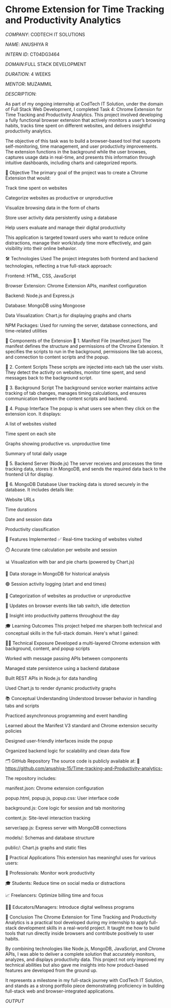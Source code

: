 #  Chrome Extension for Time Tracking and Productivity Analytics


*COMPANY*: CODTECH IT SOLUTIONS

*NAME*: ANUSHIYA R

*INTERN ID*: CT04DG3464

*DOMAIN*:FULL STACK DEVELOPMENT

*DURATION*: 4 WEEKS

*MENTOR*: MUZAMMIL

*DESCRIPTION*:



As part of my ongoing internship at CodTech IT Solution, under the domain of Full Stack Web Development, I completed Task 4: Chrome Extension for Time Tracking and Productivity Analytics. This project involved developing a fully functional browser extension that actively monitors a user’s browsing habits, tracks time spent on different websites, and delivers insightful productivity analytics.

The objective of this task was to build a browser-based tool that supports self-monitoring, time management, and user productivity improvements. The extension functions in the background while the user browses, captures usage data in real-time, and presents this information through intuitive dashboards, including charts and categorized reports.

🎯 Objective
The primary goal of the project was to create a Chrome Extension that would:

Track time spent on websites

Categorize websites as productive or unproductive

Visualize browsing data in the form of charts

Store user activity data persistently using a database

Help users evaluate and manage their digital productivity

This application is targeted toward users who want to reduce online distractions, manage their work/study time more effectively, and gain visibility into their online behavior.

🛠️ Technologies Used
The project integrates both frontend and backend technologies, reflecting a true full-stack approach:

Frontend: HTML, CSS, JavaScript

Browser Extension: Chrome Extension APIs, manifest configuration

Backend: Node.js and Express.js

Database: MongoDB using Mongoose

Data Visualization: Chart.js for displaying graphs and charts

NPM Packages: Used for running the server, database connections, and time-related utilities

🧩 Components of the Extension
🔹 1. Manifest File (manifest.json)
The manifest defines the structure and permissions of the Chrome Extension. It specifies the scripts to run in the background, permissions like tab access, and connection to content scripts and the popup.

🔹 2. Content Scripts
These scripts are injected into each tab the user visits. They detect the activity on websites, monitor time spent, and send messages back to the background script.

🔹 3. Background Script
The background service worker maintains active tracking of tab changes, manages timing calculations, and ensures communication between the content scripts and backend.

🔹 4. Popup Interface
The popup is what users see when they click on the extension icon. It displays:

A list of websites visited

Time spent on each site

Graphs showing productive vs. unproductive time

Summary of total daily usage

🔹 5. Backend Server (Node.js)
The server receives and processes the time tracking data, stores it in MongoDB, and sends the required data back to the frontend UI for display.

🔹 6. MongoDB Database
User tracking data is stored securely in the database. It includes details like:

Website URLs

Time durations

Date and session data

Productivity classification

💼 Features Implemented
✅ Real-time tracking of websites visited

⏱️ Accurate time calculation per website and session

📊 Visualization with bar and pie charts (powered by Chart.js)

📁 Data storage in MongoDB for historical analysis

🟢 Session activity logging (start and end times)

🚫 Categorization of websites as productive or unproductive

🔄 Updates on browser events like tab switch, idle detection

🧠 Insight into productivity patterns throughout the day

🎓 Learning Outcomes
This project helped me sharpen both technical and conceptual skills in the full-stack domain. Here's what I gained:

🧑‍💻 Technical Exposure
Developed a multi-layered Chrome extension with background, content, and popup scripts

Worked with message passing APIs between components

Managed state persistence using a backend database

Built REST APIs in Node.js for data handling

Used Chart.js to render dynamic productivity graphs

📚 Conceptual Understanding
Understood browser behavior in handling tabs and scripts

Practiced asynchronous programming and event handling

Learned about the Manifest V3 standard and Chrome extension security policies

Designed user-friendly interfaces inside the popup

Organized backend logic for scalability and clean data flow

🗂️ GitHub Repository
The source code is publicly available at:
🔗 https://github.com/anushiya-15/Time-tracking-and-Productivity-analytics-

The repository includes:

manifest.json: Chrome extension configuration

popup.html, popup.js, popup.css: User interface code

background.js: Core logic for session and tab monitoring

content.js: Site-level interaction tracking

server/app.js: Express server with MongoDB connections

models/: Schemas and database structure

public/: Chart.js graphs and static files

🧠 Practical Applications
This extension has meaningful uses for various users:

💼 Professionals: Monitor work productivity

🎓 Students: Reduce time on social media or distractions

📈 Freelancers: Optimize billing time and focus

👨‍🏫 Educators/Managers: Introduce digital wellness programs

📌 Conclusion
The Chrome Extension for Time Tracking and Productivity Analytics is a practical tool developed during my internship to apply full-stack development skills in a real-world project. It taught me how to build tools that run directly inside browsers and contribute positively to user habits.

By combining technologies like Node.js, MongoDB, JavaScript, and Chrome APIs, I was able to deliver a complete solution that accurately monitors, analyzes, and displays productivity data. This project not only improved my technical abilities but also gave me insights into how product-based features are developed from the ground up.

It represents a milestone in my full-stack journey with CodTech IT Solution, and stands as a strong portfolio piece demonstrating proficiency in building full-stack web and browser-integrated applications.


*OUTPUT*


